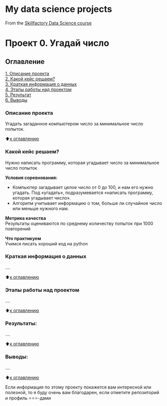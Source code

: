 # My data science projects
From the [Skillfactory Data Science course](https://skillfactory.ru/data-scientist)


# Проект 0. Угадай число

## Оглавление  
[1. Описание проекта](https://github.com/Andrdeni/sf_data_science/blob/main/README.md#Описание-проекта)  
[2. Какой кейс решаем?](https://github.com/Andrdeni/sf_data_science/blob/main/README.md#Какой-кейс-решаем)  
[3. Краткая информация о данных](https://github.com/Andrdeni/sf_data_science/blob/main/README.md#Краткая-информация-о-данных)  
[4. Этапы работы над проектом](https://github.com/Andrdeni/sf_data_science/blob/main/README.md#Этапы-работы-над-проектом)  
[5. Результат](https://github.com/Andrdeni/sf_data_science/blob/main/README.md#Результат)    
[6. Выводы](https://github.com/Andrdeni/sf_data_science/blob/main/README.md#Выводы) 

### Описание проекта    
Угадать загаданное компьютером число за минимальное число попыток.

:arrow_up:[к оглавлению](_)


### Какой кейс решаем?    
Нужно написать программу, которая угадывает число за минимальное число попыток

**Условия соревнования:**  
- Компьютер загадывает целое число от 0 до 100, и нам его нужно угадать. Под «угадать», подразумевается «написать программу, которая угадывает число».
- Алгоритм учитывает информацию о том, больше ли случайное число или меньше нужного нам.

**Метрика качества**     
Результаты оцениваются по среднему количеству попыток при 1000 повторений

**Что практикуем**     
Учимся писать хороший код на python


### Краткая информация о данных
....
  
:arrow_up:[к оглавлению](.README.md#Оглавление)


### Этапы работы над проектом  
....

:arrow_up:[к оглавлению](.README.md#Оглавление)


### Результаты:  
....

:arrow_up:[к оглавлению](.README.md#Оглавление)


### Выводы:  
....

:arrow_up:[к оглавлению](.README.md#Оглавление)


Если информация по этому проекту покажется вам интересной или полезной, то я буду очень вам благодарен, если отметите репозиторий и профиль ⭐️⭐️⭐️-дами